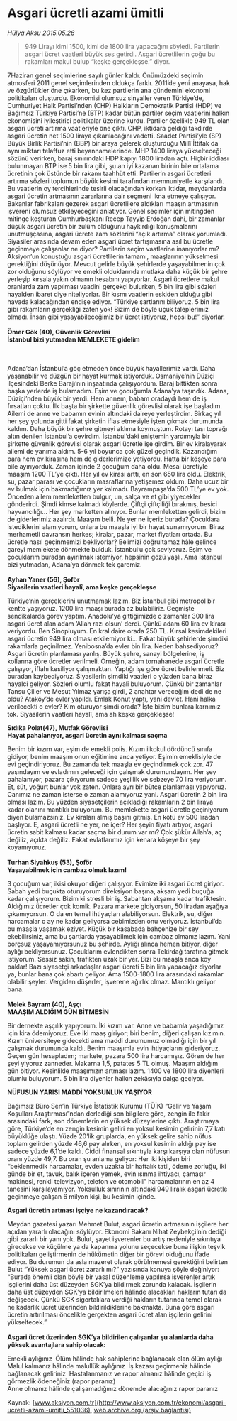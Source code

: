 # Asgari ücretli azami ümitli

*Hülya Aksu 2015.05.26*

<div class="pNewsDetailMainContent ctx_content" itemprop="articleBody">
 <blockquote>
  <p>
   949 Lirayı kimi 1500, kimi de 1800 lira yapacağını söyledi. Partilerin asgari ücret vaatleri büyük ses getirdi. Asgari ücretlilerin çoğu bu rakamları makul bulup “keşke gerçekleşse.” diyor.
  </p>
 </blockquote>
 <p>
  7Haziran genel seçimlerine sayılı günler kaldı. Önümüzdeki seçimin atmosferi 2011 genel seçimlerinden oldukça farklı. 2011’de yeni anayasa, hak ve özgürlükler öne çıkarken, bu kez partilerin ana gündemini ekonomi politikaları oluşturdu. Ekonomisi olumsuz sinyaller veren Türkiye’de, Cumhuriyet Halk Partisi’nden (CHP) Halkların Demokratik Partisi (HDP) ve Bağımsız Türkiye Partisi’ne (BTP) kadar bütün partiler seçim vaatlerini halkın ekonomisini iyileştirici politikalar üzerine kurdu. Partiler özellikle 949 TL olan asgari ücreti artırma vaatleriyle öne çıktı. CHP, iktidara geldiği takdirde asgari ücretin net 1500 liraya çıkarılacağını vadetti. Saadet Partisi’yle (SP) Büyük Birlik Partisi’nin (BBP) bir araya gelerek oluşturduğu Millî İttifak da aynı miktarı telaffuz etti beyannamelerinde. MHP 1400 liraya yükselteceği sözünü verirken, baraj sınırındaki HDP kapıyı 1800 liradan açtı. Hiçbir iddiası bulunmayan BTP ise 5 bin lira gibi, şu an iyi kazanan birinin bile ortalama ücretinin çok üstünde bir rakamı taahhüt etti. Partilerin asgari ücretleri artırma sözleri toplumun büyük kesimi tarafından memnuniyetle karşılandı. Bu vaatlerin oy tercihlerinde tesirli olacağından korkan iktidar, meydanlarda asgari ücretin artmasının zararlarına dair seçmeni ikna etmeye çalışıyor. Bakanlar fabrikaları gezerek asgari ücretlilere aldıkları maaşın artmasının işvereni olumsuz etkileyeceğini anlatıyor. Genel seçimler için mitingden mitinge koşturan Cumhurbaşkanı Recep Tayyip Erdoğan dahi, bir zamanlar düşük asgari ücretin bir zulüm olduğunu haykırdığı konuşmalarını unutmuşçasına, asgari ücrete zam sözlerini “açık artırma” olarak yorumladı. Siyasiler arasında devam eden asgari ücret tartışmasına asıl bu ücretle geçinmeye çalışanlar ne diyor? Partilerin seçim vaatlerine inanıyorlar mı? Aksiyon’un konuştuğu asgari ücretlilerin tamamı, maaşlarının yükselmesi gerektiğini düşünüyor. Mevcut gelirle büyük şehirlerde yaşayabilmenin çok zor olduğunu söylüyor ve emekli olduklarında mutlaka daha küçük bir şehre yerleşip kırsala yakın olmanın hesabını yapıyorlar. Asgari ücretlere makul oranlarda zam yapılması vaadini gerçekçi bulurken, 5 bin lira gibi sözleri hayalden ibaret diye niteliyorlar. Bir kısmı vaatlerin eskiden olduğu gibi havada kalacağından endişe ediyor. “Türkiye şartlarını biliyoruz. 5 bin lira gibi rakamların gerçekliği zaten yok! Bizim de böyle uçuk taleplerimiz olmadı. İnsan gibi yaşayabileceğimiz bir ücret istiyoruz, hepsi bu!” diyorlar.
  <br>
   <br>
    <strong>
     Ömer Gök (40), Güvenlik Görevlisi
     <br>
      İstanbul bizi yutmadan MEMLEKETE gidelim
     </br>
    </strong>
   </br>
  </br>
 </p>
 <p>
  Adana’dan İstanbul’a göç etmeden önce büyük hayallerimiz vardı. Daha yaşanabilir ve düzgün bir hayat kurmak istiyorduk. Osmaniye’nin Düziçi ilçesindeki Berke Barajı’nın inşaatında çalışıyordum. Baraj bittikten sonra başka yerlerde iş bulamadım. Eşim ve çocuğumla Adana’ya taşındık. Adana, Düziçi’nden büyük bir yerdi. Hem annem, babam oradaydı hem de iş fırsatları çoktu. İlk başta bir şirkette güvenlik görevlisi olarak işe başladım. Ailemi de anne ve babamın evinin altındaki daireye yerleştirdim. Birkaç yıl her şey yolunda gitti fakat şirketin iflas etmesiyle işten çıkmak durumunda kaldım. Daha büyük bir şehre gitmeyi aklıma koymuştum. Rotayı taşı toprağı altın denilen İstanbul’a çevirdim. İstanbul’daki eniştemin yardımıyla bir şirkette güvenlik görevlisi olarak asgari ücretle işe girdim. Bir ev kiralayarak ailemi de yanıma aldım. 5-6 yıl boyunca çok güzel geçindik. Kazandığım para hem ev kirasına hem de giderlerimize yetiyordu. Hatta bir köşeye para bile ayırıyorduk. Zaman içinde 2 çocuğum daha oldu. Mesai ücretiyle maaşım 1200 TL’ye çıktı. Her yıl ev kirası arttı, en son 650 lira oldu. Elektrik, su, pazar parası ve çocukların masraflarına yetişemez oldum. Daha ucuz bir ev bulmak için bakmadığımız yer kalmadı. Bayrampaşa’da 500 TL’ye ev yok. Önceden ailem memleketten bulgur, un, salça ve et gibi yiyecekler gönderirdi. Şimdi kimse kalmadı köylerde. Çiftçi çiftçiliği bırakmış, besici hayvancılığı... Her şey marketten alınıyor. Bunlar memleketten gelirdi, bizim de giderlerimiz azalırdı. Maaşım belli. Ne yer ne içeriz burada? Çocuklara istediklerini alamıyorum, onlara bu maaşla iyi bir hayat sunamıyorum. Biraz merhametli davransın herkes; kiralar, pazar, market fiyatları ortada. Bu ücretle nasıl geçinmemizi bekliyorlar? Belimizi doğrultamaz hâle gelince çareyi memlekete dönmekte bulduk. İstanbul’u çok seviyoruz. Eşim ve çocuklarım buradan ayırılmak istemiyor, hepsinin gözü yaşlı. Ama İstanbul bizi yutmadan, Adana’ya dönmek tek çaremiz.
  <br>
   <br/>
   <strong>
    Ayhan Yaner (56), Şoför
    <br/>
    Siyasilerin vaatleri hayalî, ama keşke gerçekleşse
   </strong>
  </br>
 </p>
 <p>
  Türkiye’nin gerçeklerini unutmamak lazım. Biz İstanbul gibi metropol bir kentte yaşıyoruz. 1200 lira maaşı burada az bulabiliriz. Geçmişte sendikalarda görev yaptım. Anadolu’ya gittiğimizde o zamanlar 300 lira asgari ücret alan adam ‘Allah razı olsun’ derdi. Çünkü adam 60 lira ev kirası veriyordu. Ben Sinopluyum. En kral daire orada 250 TL. Kırsal kesimdekileri asgari ücretin 949 lira olması etkilemiyor ki... Fakat büyük şehirlerde şimdiki rakamlarla geçinilmez. Yenibosna’da evler bin lira. Neden bahsediyoruz? Asgari ücretin planlaması yanlış. Büyük şehre, sanayi bölgelerine, iş kollarına göre ücretler verilmeli. Örneğin, adam tornahanede asgari ücretle çalışıyor, iflahı kesiliyor çalışmaktan. Yaptığı işe göre ücret belirlenmeli. Biz buradan kaybediyoruz. Siyasilerin şimdiki vaatleri o yüzden bana biraz hayalci geliyor. Sözleri olumlu fakat hayalî buluyorum. Çünkü bir zamanlar Tansu Çiller ve Mesut Yılmaz yarışa girdi, 2 anahtar vereceğim dedi de ne oldu? Ataköy’de evler yapıldı. Emlak Konut yaptı, yani devlet. Hani halka verilecekti o evler? Kim oturuyor şimdi orada? İşte bizim bunlara karnımız tok. Siyasilerin vaatleri hayalî, ama ah keşke gerçekleşse!
  <br/>
 </p>
 <p>
  <strong>
   Sıdıka Polat(47), Mutfak Görevlisi
   <br/>
   Hayat pahalanıyor, asgari ücretin aynı kalması saçma
  </strong>
 </p>
 <p>
  Benim bir kızım var, eşim de emekli polis. Kızım ilkokul dördüncü sınıfa gidiyor, benim maaşım onun eğitimine anca yetiyor. Eşimin emeklisiyle de evi geçindiriyoruz. Bu zamanda tek maaşla ev geçindirmek çok zor. 47 yaşındayım ve evladımın geleceği için çalışmak durumundayım. Her şey pahalanıyor, pazara çıkıyorum sadece yeşillik ve sebzeye 70 lira veriyorum. Et, süt, yoğurt bunlar yok zaten. Onlara ayrı bir bütçe planlaması yapıyoruz. Canımız ne zaman isterse o zaman alamıyoruz yani. Asgari ücretin 2 bin lira olması lazım. Bu yüzden siyasetçilerin açıkladığı rakamların 2 bin liraya kadar olanını mantıklı buluyorum. Bu memlekette asgari ücretle geçiniyorum diyen bulamazsınız. Ev kiraları almış başını gitmiş. En kötü ev 500 liradan başlıyor. E, asgari ücretli ne yer, ne içer? Her şeyin fiyatı artıyor, asgari ücretin sabit kalması kadar saçma bir durum var mı? Çok şükür Allah’a, aç değiliz, açıkta değiliz. Fakat evlatlarımız için kenara köşeye bir şey koyamıyoruz.
  <br/>
  <br/>
  <strong>
   Turhan Siyahkuş (53), Şoför
   <br/>
   Yaşayabilmek için cambaz olmak lazım!
  </strong>
 </p>
 <p>
  3 çocuğum var, ikisi okuyor diğeri çalışıyor. Evimize iki asgari ücret giriyor. Sabah yedi buçukta oturuyorum direksiyon başına, akşam yedi buçuğa kadar çalışıyorum. Bizim ki stresli bir iş. Sabahtan akşama kadar trafiktesin. Aldığımız ücretler çok komik. Pazara markete gidiyorsun, 50 liradan aşağıya çıkamıyorsun. O da en temel ihtiyaçları alabiliyorsun. Elektrik, su, diğer harcamalar o ay ne kadar geliyorsa cebimizden onu veriyoruz. İstanbul’da bu maaşla yaşamak eziyet. Küçük bir kasabada bahçenize bir şey ekebilirsiniz, ama bu şartlarda yaşayabilmek için cambaz olmanız lazım. Yani borçsuz yaşayamıyorsunuz bu şehirde. Aylığı alınca hemen bitiyor, diğer aylığı bekliyorsunuz. Çocuklarım evlendikten sonra Tekirdağ tarafına gitmek istiyorum. Sessiz sakin, trafikten uzak bir yer. Bizi bu maaşla anca köy paklar! Bazı siyasetçi arkadaşlar asgari ücreti 5 bin lira yapacağız diyorlar ya, bunlar bana çok abartı geliyor. Ama 1500-1800 lira arasındaki rakamlar olabilir şeyler. Vergiden düşerler, işverene ağırlık olmaz. Mantıklı geliyor bana.
  <br/>
  <br/>
  <strong>
   Melek Bayram (40), Aşçı
   <br/>
   MAAŞIM ALDIĞIM GÜN BİTMESİN
  </strong>
 </p>
 <p>
  Bir dernekte aşçılık yapıyorum. İki kızım var. Anne ve babamla yaşadığımız için kira ödemiyoruz. Eve iki maaş giriyor; biri benim, diğeri çalışan kızımın. Kızım üniversiteye gidecekti ama maddi durumumuz olmadığı için bir yıl çalışmak durumunda kaldı. Benim maaşımla evin ihtiyaçlarını gideriyoruz. Geçen gün hesapladım; markete, pazara 500 lira harcamışız. Gören de her şeyi yiyoruz zanneder. Makarna 1,5, patates 5 TL olmuş. Maaşım aldığım gün bitiyor. Kesinlikle maaşımızın artması lazım. 1400 ve 1800 lira diyenleri olumlu buluyorum. 5 bin lira diyenler halkın zekâsıyla dalga geçiyor.
 </p>
 <p>
  <strong>
   NÜFUSUN YARISI MADDİ YOKSUNLUK YAŞIYOR
  </strong>
 </p>
 <p>
  Bağımsız Büro Sen’in Türkiye İstatistik Kurumu (TÜİK) “Gelir ve Yaşam Koşulları Araştırması”ndan derlediği son bilgilere göre, zengin ile fakir arasındaki fark, son dönemlerin en yüksek düzeylerine çıktı. Araştırmaya göre, Türkiye’de en zengin kesimin geliri en yoksul kesimin gelirinin 7,7 katı büyüklüğe ulaştı. Yüzde 20’lik gruplarda, en yüksek gelire sahip nüfus toplam gelirden yüzde 46,6 pay alırken, en yoksul kesimin aldığı pay ise sadece yüzde 6,1’de kaldı. Ciddi finansal sıkıntıyla karşı karşıya olan nüfusun oranı yüzde 49,7. Bu oran şu anlama geliyor: Her iki kişiden biri “beklenmedik harcamalar, evden uzakta bir haftalık tatil, ödeme zorluğu, iki günde bir et, tavuk, balık içeren yemek, evin ısınma ihtiyacı, çamaşır makinesi, renkli televizyon, telefon ve otomobil” harcamalarının en az 4 tanesini karşılayamıyor. Yoksulluk sınırının altındaki 949 liralık asgari ücretle geçinmeye çalışan 6 milyon kişi, bu kesimin içinde.
 </p>
 <p>
  <strong>
   Asgari ücretin artması işçiye ne kazandıracak?
  </strong>
 </p>
 <p>
  Meydan gazetesi yazarı Mehmet Bulut, asgari ücretin artmasının işçilere her açıdan yararlı olacağını söylüyor. Ekonomi Bakanı Nihat Zeybekçi’nin dediği gibi zararlı bir yanı yok. Bulut, şayet işverenler bu artış nedeniyle sıkıntıya girecekse ve küçülme ya da kapanma yolunu seçecekse buna ilişkin teşvik politikaları geliştirmenin de hükümetin diğer bir görevi olduğunu ifade ediyor. Bu durumun da asla mazeret olarak görülmemesi gerektiğini belirten Bulut “Yüksek asgari ücret zararlı mı?” yazısında konuya şöyle değiniyor: “Burada önemli olan böyle bir yasal düzenleme yapılırsa işverenler artık işçilerini daha üst düzeyden SGK’ya bildirmek zorunda kalacak. İşçilerin daha üst düzeyden SGK’ya bildirilmeleri hâlinde alacakları hakların tutarı da değişecek. Çünkü SGK sigortalılara verdiği hakların tutarında temel olarak ne kadarlık ücret üzerinden bildirildiklerine bakmakta. Buna göre asgari ücretin artırılması öncelikle gerçekten asgari ücret alan işçilerin gelirini yükseltecek.”
  <br/>
  <br/>
  <strong>
   Asgari ücret üzerinden SGK’ya bildirilen çalışanlar şu alanlarda daha yüksek avantajlara sahip olacak:
  </strong>
 </p>
 <p>
  Emekli aylığınız  Ölüm hâlinde hak sahiplerine bağlanacak olan ölüm aylığı  Malul kalmanız hâlinde malullük aylığınız  İş kazası geçirmeniz hâlinde bağlanacak geliriniz  Hastalanmanız ve rapor almanız hâlinde geçici iş görmezlik ödeneğiniz (rapor paranız)
  <br/>
  Anne olmanız hâlinde çalışamadığınız dönemde alacağınız rapor paranız
 </p>
</div>


Kaynak: [www.aksiyon.com.tr](http://www.aksiyon.com.tr/ekonomi/asgari-ucretli-azami-umitli_551036), [web.archive.org (arşiv bağlantısı)](http://web.archive.org/web/20151218015345/http://www.aksiyon.com.tr/ekonomi/asgari-ucretli-azami-umitli_551036)
